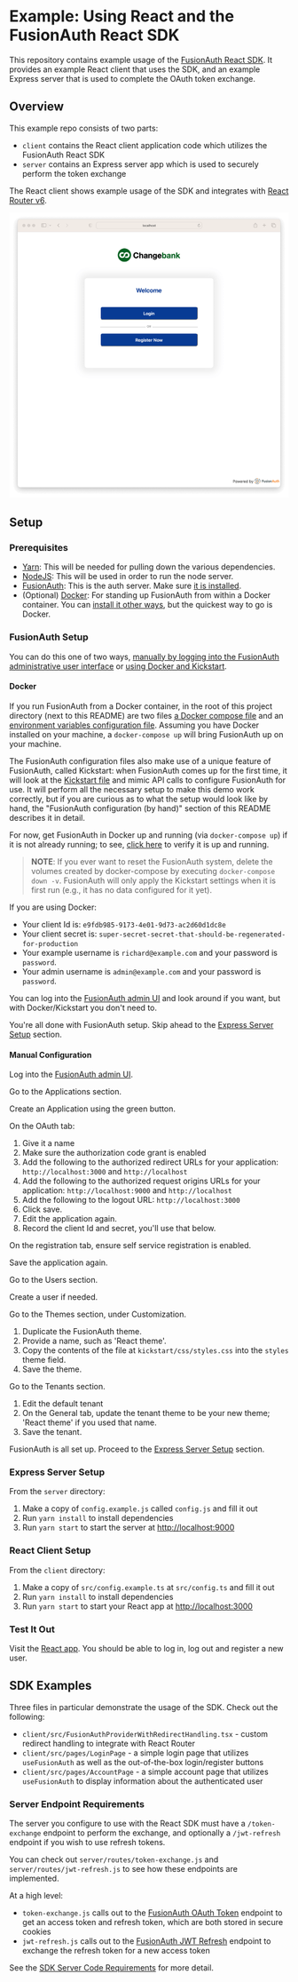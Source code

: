 # Example: Using React and the FusionAuth React SDK

This repository contains example usage of the [FusionAuth React SDK](https://github.com/FusionAuth/fusionauth-react-sdk). It provides an example React client that uses the SDK, and an example Express server that is used to complete the OAuth token exchange.


## Overview

This example repo consists of two parts:

- `client` contains the React client application code which utilizes the FusionAuth React SDK
- `server` contains an Express server app which is used to securely perform the token exchange

The React client shows example usage of the SDK and integrates with [React Router v6](https://reactrouter.com/en/main).

![Screenshot of the example application login screen](images/react-sdk-example-screenshot.png)

## Setup

### Prerequisites
- [Yarn](https://classic.yarnpkg.com/lang/en/): This will be needed for pulling down the various dependencies.
- [NodeJS](https://nodejs.org/en/): This will be used in order to run the node server.
- [FusionAuth](https://fusionauth.io): This is the auth server. Make sure [it is installed](https://fusionauth.io/docs/v1/tech/installation-guide/).
- (Optional) [Docker](https://www.docker.com): For standing up FusionAuth from within a Docker container. You can [install it other ways](https://fusionauth.io/docs/v1/tech/installation-guide/), but the quickest way to go is Docker.

### FusionAuth Setup

You can do this one of two ways, [manually by logging into the FusionAuth administrative user interface](#manual-configuration) or [using Docker and Kickstart](#docker).

#### Docker 

If you run FusionAuth from a Docker container, in the root of this project directory (next to this README) are two files [a Docker compose file](./docker-compose.yml) and an [environment variables configuration file](./.env). Assuming you have Docker installed on your machine, a `docker-compose up` will bring FusionAuth up on your machine.

The FusionAuth configuration files also make use of a unique feature of FusionAuth, called Kickstart: when FusionAuth comes up for the first time, it will look at the [Kickstart file](./kickstart/kickstart.json) and mimic API calls to configure FusionAuth for use. It will perform all the necessary setup to make this demo work correctly, but if you are curious as to what the setup would look like by hand, the "FusionAuth configuration (by hand)" section of this README describes it in detail.

For now, get FusionAuth in Docker up and running (via `docker-compose up`) if it is not already running; to see, [click here](http://localhost:9011/) to verify it is up and running.

> **NOTE**: If you ever want to reset the FusionAuth system, delete the volumes created by docker-compose by executing `docker-compose down -v`. FusionAuth will only apply the Kickstart settings when it is first run (e.g., it has no data configured for it yet).

If you are using Docker:

* Your client Id is: `e9fdb985-9173-4e01-9d73-ac2d60d1dc8e`
* Your client secret is: `super-secret-secret-that-should-be-regenerated-for-production`
* Your example username is `richard@example.com` and your password is `password`.
* Your admin username is `admin@example.com` and your password is `password`.

You can log into the [FusionAuth admin UI](http://localhost:9011/admin) and look around if you want, but with Docker/Kickstart you don't need to.

You're all done with FusionAuth setup. Skip ahead to the [Express Server Setup](#express-server-setup) section.

#### Manual Configuration

Log into the [FusionAuth admin UI](http://localhost:9011/admin).

Go to the Applications section.

Create an Application using the green button.

On the OAuth tab:

1. Give it a name
2. Make sure the authorization code grant is enabled
3. Add the following to the authorized redirect URLs for your application: `http://localhost:3000` and `http://localhost`
4. Add the following to the authorized request origins URLs for your application: `http://localhost:9000` and `http://localhost`
5. Add the following to the logout URL: `http://localhost:3000`
6. Click save.
7. Edit the application again. 
8. Record the client Id and secret, you'll use that below.

On the registration tab, ensure self service registration is enabled.

Save the application again.

Go to the Users section.

Create a user if needed.

Go to the Themes section, under Customization.

1. Duplicate the FusionAuth theme.
2. Provide a name, such as 'React theme'.
2. Copy the contents of the file at `kickstart/css/styles.css` into the `styles` theme field.
3. Save the theme.

Go to the Tenants section.

1. Edit the default tenant
2. On the General tab, update the tenant theme to be your new theme; 'React theme' if you used that name.
3. Save the tenant.

FusionAuth is all set up. Proceed to the [Express Server Setup](#express-server-setup) section.

### Express Server Setup

From the `server` directory:

1. Make a copy of `config.example.js` called `config.js` and fill it out
2. Run `yarn install` to install dependencies
3. Run `yarn start` to start the server at [http://localhost:9000](http://localhost:9000)

### React Client Setup
From the `client` directory:
1. Make a copy of `src/config.example.ts` at `src/config.ts` and fill it out
2. Run `yarn install` to install dependencies
3. Run `yarn start` to start your React app at [http://localhost:3000](http://localhost:3000)

### Test It Out

Visit the [React app](http://localhost:3000). You should be able to log in, log out and register a new user.

## SDK Examples

Three files in particular demonstrate the usage of the SDK. Check out the following:

- `client/src/FusionAuthProviderWithRedirectHandling.tsx` - custom redirect handling to integrate with React Router
- `client/src/pages/LoginPage` - a simple login page that utilizes `useFusionAuth` as well as the out-of-the-box login/register buttons
- `client/src/pages/AccountPage` - a simple account page that utilizes `useFusionAuth` to display information about the authenticated user

### Server Endpoint Requirements

The server you configure to use with the React SDK must have a `/token-exchange` endpoint to perform the exchange,
and optionally a `/jwt-refresh` endpoint if you wish to use refresh tokens.

You can check out `server/routes/token-exchange.js` and `server/routes/jwt-refresh.js` to see how these endpoints are
implemented.

At a high level:

- `token-exchange.js` calls out to the [FusionAuth OAuth Token](https://fusionauth.io/docs/v1/tech/oauth/endpoints#token) endpoint to get an access token and refresh token, which are both stored in secure cookies
- `jwt-refresh.js` calls out to the [FusionAuth JWT Refresh](https://fusionauth.io/docs/v1/tech/apis/jwt#refresh-a-jwt) endpoint to exchange the refresh token for a new access token

See the [SDK Server Code Requirements](https://github.com/FusionAuth/fusionauth-react-sdk#server-code-requirements) for more detail.
